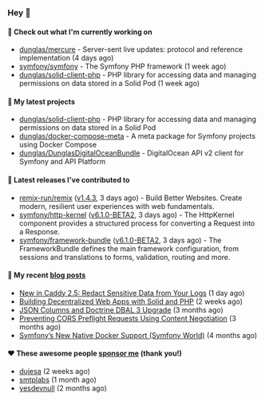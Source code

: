 ### Hey 👋

#### 👷 Check out what I'm currently working on

- [dunglas/mercure](https://github.com/dunglas/mercure) - Server-sent live updates: protocol and reference implementation (4 days ago)
- [symfony/symfony](https://github.com/symfony/symfony) - The Symfony PHP framework (1 week ago)
- [dunglas/solid-client-php](https://github.com/dunglas/solid-client-php) - PHP library for accessing data and managing permissions on data stored in a Solid Pod (1 week ago)

#### 🌱 My latest projects

- [dunglas/solid-client-php](https://github.com/dunglas/solid-client-php) - PHP library for accessing data and managing permissions on data stored in a Solid Pod
- [dunglas/docker-compose-meta](https://github.com/dunglas/docker-compose-meta) - A meta package for Symfony projects using Docker Compose
- [dunglas/DunglasDigitalOceanBundle](https://github.com/dunglas/DunglasDigitalOceanBundle) - DigitalOcean API v2 client for Symfony and API Platform

#### 🔭 Latest releases I've contributed to

- [remix-run/remix](https://github.com/remix-run/remix) ([v1.4.3](https://github.com/remix-run/remix/releases/tag/v1.4.3), 3 days ago) - Build Better Websites. Create modern, resilient user experiences with web fundamentals.
- [symfony/http-kernel](https://github.com/symfony/http-kernel) ([v6.1.0-BETA2](https://github.com/symfony/http-kernel/releases/tag/v6.1.0-BETA2), 3 days ago) - The HttpKernel component provides a structured process for converting a Request into a Response.
- [symfony/framework-bundle](https://github.com/symfony/framework-bundle) ([v6.1.0-BETA2](https://github.com/symfony/framework-bundle/releases/tag/v6.1.0-BETA2), 3 days ago) - The FrameworkBundle defines the main framework configuration, from sessions and translations to forms, validation, routing and more.

#### 📜 My recent [blog posts](https://dunglas.fr)

- [New in Caddy 2.5: Redact Sensitive Data from Your Logs](https://dunglas.fr/2022/04/caddy-logging-security-improvements/) (1 day ago)
- [Building Decentralized Web Apps with Solid and PHP](https://dunglas.fr/2022/04/building-decentralized-web-apps-with-solid-and-php/) (2 weeks ago)
- [JSON Columns and Doctrine DBAL 3 Upgrade](https://dunglas.fr/2022/01/json-columns-and-doctrine-dbal-3-upgrade/) (3 months ago)
- [Preventing CORS Preflight Requests Using Content Negotiation](https://dunglas.fr/2022/01/preventing-cors-preflight-requests-using-content-negotiation/) (3 months ago)
- [Symfony’s New Native Docker Support (Symfony World)](https://dunglas.fr/2021/12/symfonys-new-native-docker-support-symfony-world/) (4 months ago)

#### ❤️ These awesome people [sponsor me](https://github.com/sponsors/dunglas) (thank you!)

- [dujesa](https://github.com/dujesa) (2 weeks ago)
- [smtplabs](https://github.com/smtplabs) (1 month ago)
- [yesdevnull](https://github.com/yesdevnull) (2 months ago)
